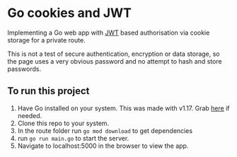 # Go cookies and JWT

Implementing a Go web app with [JWT](https://pkg.go.dev/github.com/golang-jwt/jwt) based authorisation via cookie storage for a private route.

This is not a test of secure authentication, encryption or data storage, so the page uses a very obvious password and no attempt to hash and store passwords.

## To run this project

1. Have Go installed on your system. This was made with v1.17. Grab [here](https://golang.org/) if needed.
2. Clone this repo to your system.
3. In the route folder run `go mod download` to get dependencies
4. run `go run main.go` to start the server.
5. Navigate to localhost:5000 in the browser to view the app.




